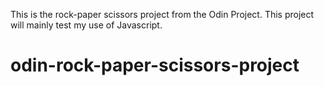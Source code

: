 This is the rock-paper scissors project from the Odin Project. This project will mainly
test my use of Javascript.
# odin-rock-paper-scissors-project
